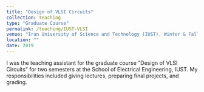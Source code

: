 ```yaml
---
title: "Design of VLSI Circuits"
collection: teaching
type: "Graduate Course"
permalink: /teaching/IUST-VLSI
venue: "Iran University of Science and Technology (IUST), Winter & Fall 2019"
location: ""
date: 2019
---
```


I was the teaching assistant for the graduate course "Design of VLSI Circuits" for two semesters at the School of Electrical Engineering, IUST. My responsibilities included giving lectures, preparing final projects, and grading.
